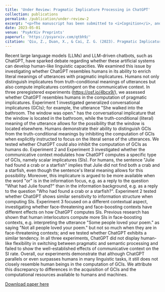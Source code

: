 ```yaml
---
title: 'Under Review: Pragmatic Implicature Processing in ChatGPT'
collection: publications
permalink: /publication/under-review-2
excerpt: "<p>The manuscript has been submitted to <i>Cognition</i>, and is currently under review.<br></p>Recent large language models (LLMs) and LLM-driven chatbots, such as ChatGPT, have sparked debate regarding whether these artificial systems can develop human-like cognitive capacities. We examined this issue by investigating whether ChatGPT resembles humans in its ability to enrich literal meanings of utterances with pragmatic implicatures."
date: 2023-05-01
venue: 'PsyArXiv Preprints'
paperurl: 'https://psyarxiv.com/qtbh9/'
citation: 'Qiu, Z., Duan, X., & Cai, Z. G. (2023). Pragmatic Implicature Processing in ChatGPT <i>PsyArXiv</i>.'
---
```

Recent large language models (LLMs) and LLM-driven chatbots, such as ChatGPT, have sparked debate regarding whether these artificial systems can develop human-like linguistic capacities. We examined this issue by investigating whether ChatGPT resembles humans in its ability to enrich literal meanings of utterances with pragmatic implicatures. Humans not only distinguish implicatures from truth-conditional meanings of utterances but also compute implicatures contingent on the communicative context. In three preregistered experiments (https://osf.io/4bcx9/), we assessed whether ChatGPT resembles humans in the computation of pragmatic implicatures. Experiment 1 investigated generalized conversational implicatures (GCIs); for example, the utterance "She walked into the bathroom. The window was open." has the conversational implicature that the window is located in the bathroom, while the truth-conditional (literal) meaning of the utterance allows for the possibility that the window is located elsewhere. Humans demonstrate their ability to distinguish GCIs from the truth-conditional meanings by inhibiting the computation of GCIs when explicitly instructed to focus on the literal sense of the utterances. We tested whether ChatGPT could also inhibit the computation of GCIs as humans do. Experiment 2 and Experiment 3 investigated whether the communicative context modulates how ChatGPT computes a specific type of GCIs, namely scalar implicatures (SIs). For humans, the sentence "Julie had found a crab or a starfish" implies that Julie did not find both a crab and a starfish, even though the sentence's literal meaning allows for this possibility. Moreover, this implicature is argued to be more available when the word "or" is in the information focus, e.g. as a reply to the question "What had Julie found?" than in the information background, e.g. as a reply to the question "Who had found a crab or a starfish?". Experiment 2 tested whether ChatGPT shows similar sensitivity to information structure when computing SIs. Experiment 3 focused on a different contextual aspect, investigating whether face-threatening and face-boosting contexts have different effects on how ChatGPT computes SIs. Previous research has shown that human interlocutors compute more SIs in face-boosting contexts, e.g. interpreting the utterance "Some people loved your poem." as saying "Not all people loved your poem." but not so much when they are in face-threatening contexts; and we tested whether ChatGPT exhibits a similar tendency. In all three experiments, ChatGPT did not display human-like flexibility in switching between pragmatic and semantic processing and failed to show the well-established effects of communicative context on the SI rate. Overall, our experiments demonstrate that although ChatGPT parallels or even surpasses humans in many linguistic tasks, it still does not closely resemble human beings in the computation of GCIs. We attribute this discrepancy to differences in the acquisition of GCIs and the computational resources available to humans and machines.

[Download paper here](https://psyarxiv.com/qtbh9/) 


